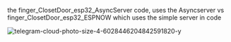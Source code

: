 the finger_ClosetDoor_esp32_AsyncServer code, uses the Asyncserver vs finger_ClosetDoor_esp32_ESPNOW which uses the simple server in code

![telegram-cloud-photo-size-4-6028446204842591820-y](https://github.com/user-attachments/assets/75e2ecf9-b8de-43c5-9096-3a39dc71c308)
